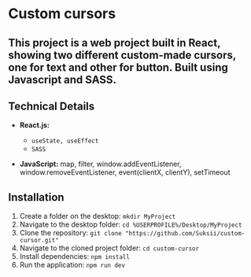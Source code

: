 # Custom cursors

## This project is a web project built in React, showing two different custom-made cursors, one for text and other for button. Built using Javascript and SASS. 

## Technical Details
- **React.js:**
  - `useState, useEffect`
  - `SASS`
 
- **JavaScript:** map, filter, window.addEventListener, window.removeEventListener, event(clientX, clientY), setTimeout

## Installation
1. Create a folder on the desktop: `mkdir MyProject` 
2. Navigate to the desktop folder: `cd %USERPROFILE%/Desktop/MyProject`
3. Clone the repository: `git clone "https://github.com/Suksii/custom-cursor.git"`
4. Navigate to the cloned project folder: `cd custom-cursor`
5. Install dependencies: `npm install`
6. Run the application: `npm run dev`
